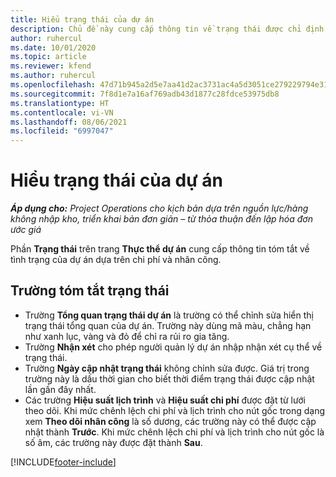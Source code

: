 ```yaml
---
title: Hiểu trạng thái của dự án
description: Chủ đề này cung cấp thông tin về trạng thái được chỉ định cho các dự án trong Dynamics 365 Project Operations.
author: ruhercul
ms.date: 10/01/2020
ms.topic: article
ms.reviewer: kfend
ms.author: ruhercul
ms.openlocfilehash: 47d71b945a2d5e7aa41d2ac3731ac4a5d3051ce279229794e31c9673f688130e
ms.sourcegitcommit: 7f8d1e7a16af769adb43d1877c28fdce53975db8
ms.translationtype: HT
ms.contentlocale: vi-VN
ms.lasthandoff: 08/06/2021
ms.locfileid: "6997047"
---
```

# <a name="understand-project-status"></a>Hiểu trạng thái của dự án

_**Áp dụng cho:** Project Operations cho kịch bản dựa trên nguồn lực/hàng không nhập kho, triển khai bản đơn giản – từ thỏa thuận đến lập hóa đơn ước giá_


Phần **Trạng thái** trên trang **Thực thể dự án** cung cấp thông tin tóm tắt về tình trạng của dự án dựa trên chi phí và nhân công.


## <a name="status-summary-fields"></a>Trường tóm tắt trạng thái

- Trường **Tổng quan trạng thái dự án** là trường có thể chỉnh sửa hiển thị trạng thái tổng quan của dự án. Trường này dùng mã màu, chẳng hạn như xanh lục, vàng và đỏ để chỉ ra rủi ro gia tăng. 
- Trường **Nhận xét** cho phép người quản lý dự án nhập nhận xét cụ thể về trạng thái. 
- Trường **Ngày cập nhật trạng thái** không chỉnh sửa được. Giá trị trong trường này là dấu thời gian cho biết thời điểm trạng thái được cập nhật lần gần đây nhất.
- Các trường **Hiệu suất lịch trình** và **Hiệu suất chi phí** được đặt từ lưới theo dõi. Khi mức chênh lệch chi phí và lịch trình cho nút gốc trong dạng xem **Theo dõi nhân công** là số dương, các trường này có thể được cập nhật thành **Trước**. Khi mức chênh lệch chi phí và lịch trình cho nút gốc là số âm, các trường này được đặt thành **Sau**.


[!INCLUDE[footer-include](../includes/footer-banner.md)]